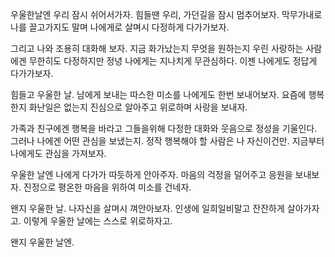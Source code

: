 
우울한날엔 우리 잠시 쉬어서가자.
힘들땐 우리, 가던길을 잠시 멈추어보자.
막무가내로 나를 끌고가지도 말며
나에게로 살며시 다정하게 다가가보자.

그리고 나와 조용히 대화해 보자.
지금 화가났는지 무엇을 원하는지
우린 사랑하는 사람에겐 무한히도 다정하지만
정녕 나에게는 지나치게 무관심하다.
이젠 나에게도 정답게 다가가보자.

힘들고 우울한 날.
남에게 보내는 따스한 미소를 
나에게도 한번 보내어보자.
요즘에 행복한지 화난일은 없는지
진심으로 알아주고 위로하며 사랑을 보내자.

가족과 친구에겐 행복을 바라고 그들을위해
다정한 대화와 웃음으로 정성을 기울인다.
그러나 나에겐 어떤 관심을 보냈는지.
정작 행복해야 할 사람은 나 자신이건만.
지금부터 나에게도 관심을 가져보자.

우울한 날엔 나에게 다가가 따듯하게 안아주자.
마음의 걱정을 덜어주고 응원을 보내보자.
진정으로 평온한 마음을 위하여  미소를 건네자.

왠지 우울한 날.
나자신을 살며시 껴안아보자.
인생에 일희일비말고 잔잔하게 살아가자고.
이렇게 우울한 날에는 스스로 위로하자고.

왠지 우울한 날엔.






